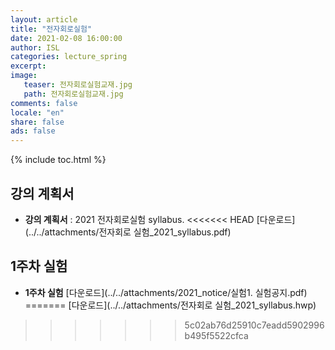 ```yaml
---
layout: article
title: "전자회로실험"
date: 2021-02-08 16:00:00
author: ISL
categories: lecture_spring
excerpt: 
image:
   teaser: 전자회로실험교재.jpg
   path: 전자회로실험교재.jpg
comments: false
locale: "en"
share: false
ads: false
--- 
```


{% include toc.html %}

<!--예시-->
## 강의 계획서
* **강의 계획서** 
: 2021 전자회로실험 syllabus.
<<<<<<< HEAD
[다운로드](../../attachments/전자회로 실험_2021_syllabus.pdf)

## 1주차 실험
* **1주차 실험**
[다운로드](../../attachments/2021_notice/실험1. 실험공지.pdf)
=======
[다운로드](../../attachments/전자회로 실험_2021_syllabus.hwp)
>>>>>>> 5c02ab76d25910c7eadd5902996b495f5522cfca
